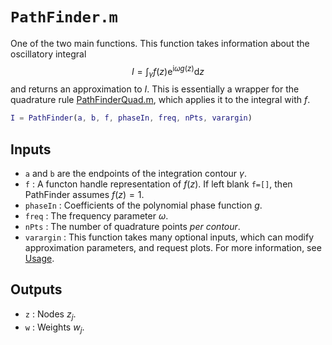 # `PathFinder.m`

One of the two main functions. This function takes information about the oscillatory integral
$$
I = \int_\gamma f(z)\mathrm{e}^{\mathrm{i}\omega g(z)}\mathrm{d} z
$$
and returns an approximation to $I$. This is essentially a wrapper for the quadrature rule [PathFinderQuad.m](PathFinderQuad.md), which applies it to the integral with $f$.

```matlab
I = PathFinder(a, b, f, phaseIn, freq, nPts, varargin)
```

## Inputs
* `a` and `b` are the endpoints of the integration contour $\gamma$.
*  `f` : A functon handle representation of $f(z)$. If left blank `f=[]`, then PathFinder assumes $f(z)=1$.
* `phaseIn` : Coefficients of the polynomial phase function $g$.
* `freq` : The frequency parameter $\omega$.
* `nPts` : The number of quadrature points *per contour*. 
* `varargin` : This function takes many optional inputs, which can modify approximation parameters, and request plots. For more information, see [Usage](../../usage/index.md).

## Outputs
* `z` : Nodes $z_j$.
* `w` : Weights $w_j$.